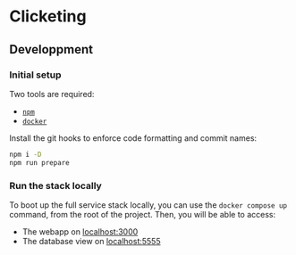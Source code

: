 # Clicketing

## Developpment

### Initial setup

Two tools are required:

- [`npm`](https://docs.npmjs.com/downloading-and-installing-node-js-and-npm)
- [`docker`](https://docs.docker.com/get-docker/)

Install the git hooks to enforce code formatting and commit names:

```sh
npm i -D
npm run prepare
```

### Run the stack locally

To boot up the full service stack locally, you can use the `docker compose up` command, from the root of the project. Then, you will be able to access:

- The webapp on [localhost:3000](http://localhost:3000)
- The database view on [localhost:5555](http://localhost:5555)
